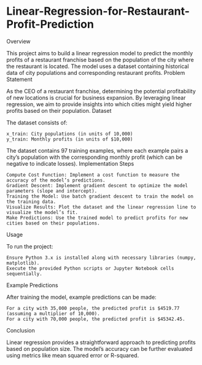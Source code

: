 # Linear-Regression-for-Restaurant-Profit-Prediction

Overview

This project aims to build a linear regression model to predict the monthly profits of a restaurant franchise based on the population of the city where the restaurant is located. The model uses a dataset containing historical data of city populations and corresponding restaurant profits.
Problem Statement

As the CEO of a restaurant franchise, determining the potential profitability of new locations is crucial for business expansion. By leveraging linear regression, we aim to provide insights into which cities might yield higher profits based on their population.
Dataset

The dataset consists of:

    x_train: City populations (in units of 10,000)
    y_train: Monthly profits (in units of $10,000)

The dataset contains 97 training examples, where each example pairs a city’s population with the corresponding monthly profit (which can be negative to indicate losses).
Implementation Steps

    Compute Cost Function: Implement a cost function to measure the accuracy of the model’s predictions.
    Gradient Descent: Implement gradient descent to optimize the model parameters (slope and intercept).
    Training the Model: Use batch gradient descent to train the model on the training data.
    Visualize Results: Plot the dataset and the linear regression line to visualize the model’s fit.
    Make Predictions: Use the trained model to predict profits for new cities based on their populations.

Usage

To run the project:

    Ensure Python 3.x is installed along with necessary libraries (numpy, matplotlib).
    Execute the provided Python scripts or Jupyter Notebook cells sequentially.

Example Predictions

After training the model, example predictions can be made:

    For a city with 35,000 people, the predicted profit is $4519.77 (assuming a multiplier of 10,000).
    For a city with 70,000 people, the predicted profit is $45342.45.

Conclusion

Linear regression provides a straightforward approach to predicting profits based on population size. The model’s accuracy can be further evaluated using metrics like mean squared error or R-squared.
